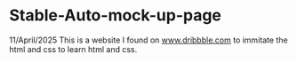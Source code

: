 # Stable-Auto-mock-up-page

11/April/2025
This is a website I found on www.dribbble.com to immitate the html and css to learn html and css.
